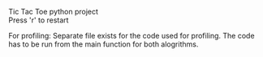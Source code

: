 Tic Tac Toe python project  
Press 'r' to restart

For profiling: Separate file exists for the code used for profiling. The code has to be run from the main function for both alogrithms.